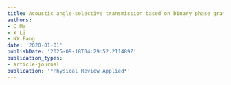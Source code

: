 ```yaml
---
title: Acoustic angle-selective transmission based on binary phase gratings
authors:
- C Ma
- X Li
- NX Fang
date: '2020-01-01'
publishDate: '2025-09-18T04:29:52.211489Z'
publication_types:
- article-journal
publication: '*Physical Review Applied*'
---
```

